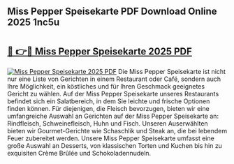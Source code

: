 ## Miss Pepper Speisekarte PDF Download Online 2025 1nc5u

# <h2><a href="http://gcc5u5.nevu.top/?p=Miss+Pepper+Speisekarte">🔗 👉🔴 Miss Pepper Speisekarte 2025 PDF</a></h2>

[![Miss Pepper Speisekarte 2025 PDF](https://i.imgur.com/dBaPXMq.png)](http://gcc5u5.nevu.top/?p=Miss+Pepper+Speisekarte)
Die Miss Pepper Speisekarte ist nicht nur eine Liste von Gerichten in einem Restaurant oder Café, sondern auch Ihre Möglichkeit, ein köstliches und für Ihren Geschmack geeignetes Gericht zu wählen. Auf der Miss Pepper Speisekarte unseres Restaurants befindet sich ein Salatbereich, in dem Sie leichte und frische Optionen finden können. Für diejenigen, die Fleisch bevorzugen, bieten wir eine umfangreiche Auswahl an Gerichten auf der Miss Pepper Speisekarte an: Rindfleisch, Schweinefleisch, Huhn und Fisch. Unseren Auserwählten bieten wir Gourmet-Gerichte wie Schaschlik und Steak an, die bei lebendem Feuer zubereitet werden. Unsere Miss Pepper Speisekarte umfasst eine große Auswahl an Desserts, von klassischen Torten und Kuchen bis hin zu exquisiten Crème Brûlée und Schokoladennudeln.

